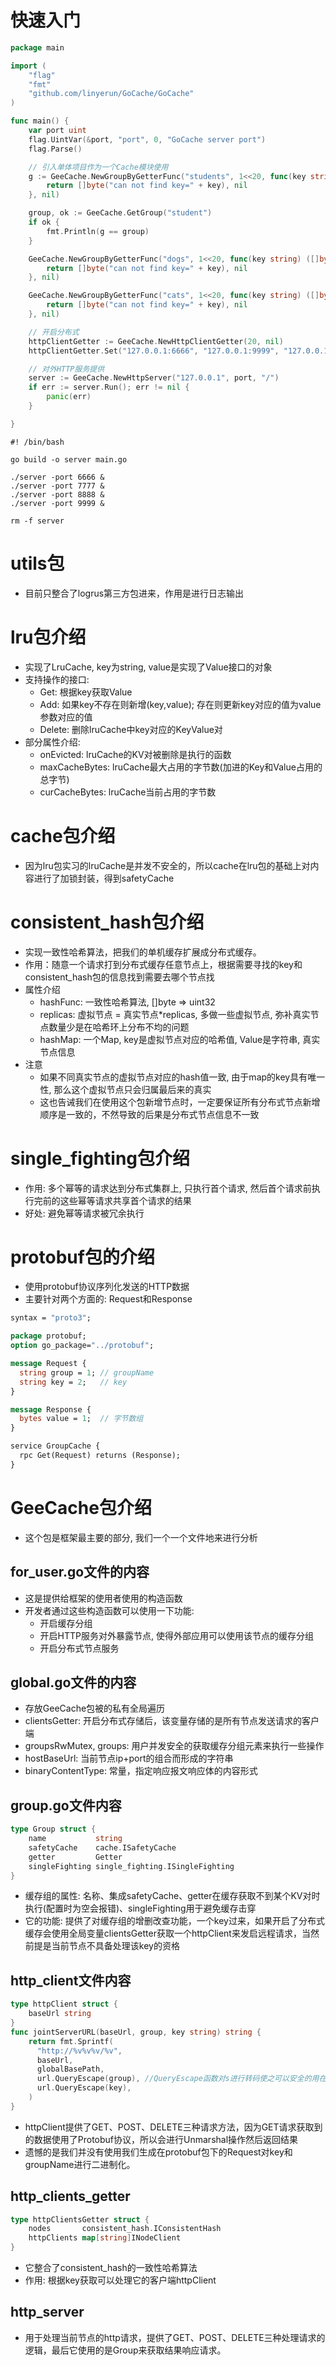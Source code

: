 # 快速入门
```go
package main

import (
	"flag"
	"fmt"
	"github.com/linyerun/GoCache/GoCache"
)

func main() {
	var port uint
	flag.UintVar(&port, "port", 0, "GoCache server port")
	flag.Parse()

	// 引入单体项目作为一个Cache模块使用
	g := GeeCache.NewGroupByGetterFunc("students", 1<<20, func(key string) ([]byte, error) {
		return []byte("can not find key=" + key), nil
	}, nil)

	group, ok := GeeCache.GetGroup("student")
	if ok {
		fmt.Println(g == group)
	}

	GeeCache.NewGroupByGetterFunc("dogs", 1<<20, func(key string) ([]byte, error) {
		return []byte("can not find key=" + key), nil
	}, nil)

	GeeCache.NewGroupByGetterFunc("cats", 1<<20, func(key string) ([]byte, error) {
		return []byte("can not find key=" + key), nil
	}, nil)

	// 开启分布式
	httpClientGetter := GeeCache.NewHttpClientGetter(20, nil)
	httpClientGetter.Set("127.0.0.1:6666", "127.0.0.1:9999", "127.0.0.1:8888", "127.0.0.1:7777")

	// 对外HTTP服务提供
	server := GeeCache.NewHttpServer("127.0.0.1", port, "/")
	if err := server.Run(); err != nil {
		panic(err)
	}

}
```

```shell
#! /bin/bash

go build -o server main.go

./server -port 6666 &
./server -port 7777 &
./server -port 8888 &
./server -port 9999 &

rm -f server
```

# utils包
- 目前只整合了logrus第三方包进来，作用是进行日志输出

# lru包介绍
- 实现了LruCache, key为string, value是实现了Value接口的对象
- 支持操作的接口:
  - Get: 根据key获取Value 
  - Add: 如果key不存在则新增(key,value); 存在则更新key对应的值为value参数对应的值
  - Delete: 删除lruCache中key对应的KeyValue对
- 部分属性介绍:
  - onEvicted: lruCache的KV对被删除是执行的函数
  - maxCacheBytes: lruCache最大占用的字节数(加进的Key和Value占用的总字节)
  - curCacheBytes: lruCache当前占用的字节数

# cache包介绍
- 因为lru包实习的lruCache是并发不安全的，所以cache在lru包的基础上对内容进行了加锁封装，得到safetyCache

# consistent_hash包介绍
- 实现一致性哈希算法，把我们的单机缓存扩展成分布式缓存。
- 作用：随意一个请求打到分布式缓存任意节点上，根据需要寻找的key和consistent_hash包的信息找到需要去哪个节点找
- 属性介绍
  - hashFunc: 一致性哈希算法, []byte => uint32
  - replicas: 虚拟节点 = 真实节点*replicas, 多做一些虚拟节点, 弥补真实节点数量少是在哈希环上分布不均的问题
  - hashMap: 一个Map, key是虚拟节点对应的哈希值, Value是字符串, 真实节点信息
- 注意
  - 如果不同真实节点的虚拟节点对应的hash值一致, 由于map的key具有唯一性, 那么这个虚拟节点只会归属最后来的真实
  - 这也告诫我们在使用这个包新增节点时，一定要保证所有分布式节点新增顺序是一致的，不然导致的后果是分布式节点信息不一致

# single_fighting包介绍
- 作用: 多个幂等的请求达到分布式集群上, 只执行首个请求, 然后首个请求前执行完前的这些幂等请求共享首个请求的结果
- 好处: 避免幂等请求被冗余执行

# protobuf包的介绍
- 使用protobuf协议序列化发送的HTTP数据
- 主要针对两个方面的: Request和Response
```protobuf
syntax = "proto3";

package protobuf;
option go_package="../protobuf";

message Request {
  string group = 1; // groupName
  string key = 2;   // key
}

message Response {
  bytes value = 1;  // 字节数组
}

service GroupCache {
  rpc Get(Request) returns (Response);
}
```

# GeeCache包介绍
- 这个包是框架最主要的部分, 我们一个一个文件地来进行分析

## for_user.go文件的内容
- 这是提供给框架的使用者使用的构造函数
- 开发者通过这些构造函数可以使用一下功能:
  - 开启缓存分组
  - 开启HTTP服务对外暴露节点, 使得外部应用可以使用该节点的缓存分组
  - 开启分布式节点服务
## global.go文件的内容
- 存放GeeCache包被的私有全局遍历
- clientsGetter: 开启分布式存储后，该变量存储的是所有节点发送请求的客户端
- groupsRwMutex, groups: 用户并发安全的获取缓存分组元素来执行一些操作
- hostBaseUrl: 当前节点ip+port的组合而形成的字符串
- binaryContentType: 常量，指定响应报文响应体的内容形式
## group.go文件内容
```go
type Group struct {
	name           string
	safetyCache    cache.ISafetyCache
	getter         Getter
	singleFighting single_fighting.ISingleFighting
}
```
- 缓存组的属性: 名称、集成safetyCache、getter在缓存获取不到某个KV对时执行(配置时为空会报错)、singleFighting用于避免缓存击穿
- 它的功能: 提供了对缓存组的增删改查功能，一个key过来，如果开启了分布式缓存会使用全局变量clientsGetter获取一个httpClient来发启远程请求，当然前提是当前节点不具备处理该key的资格

## http_client文件内容
```go
type httpClient struct {
	baseUrl string
}
func jointServerURL(baseUrl, group, key string) string {
    return fmt.Sprintf(
      "http://%v%v%v/%v",
      baseUrl,
      globalBasePath,
      url.QueryEscape(group), //QueryEscape函数对s进行转码使之可以安全的用在URL查询里。有些特殊字符不能用可转的
      url.QueryEscape(key),
    )
}
```
- httpClient提供了GET、POST、DELETE三种请求方法，因为GET请求获取到的数据使用了Protobuf协议，所以会进行Unmarshal操作然后返回结果
- 遗憾的是我们并没有使用我们生成在protobuf包下的Request对key和groupName进行二进制化。

## http_clients_getter
```go
type httpClientsGetter struct {
	nodes       consistent_hash.IConsistentHash
	httpClients map[string]INodeClient
}
```
- 它整合了consistent_hash的一致性哈希算法
- 作用: 根据key获取可以处理它的客户端httpClient

## http_server
- 用于处理当前节点的http请求，提供了GET、POST、DELETE三种处理请求的逻辑，最后它使用的是Group来获取结果响应请求。